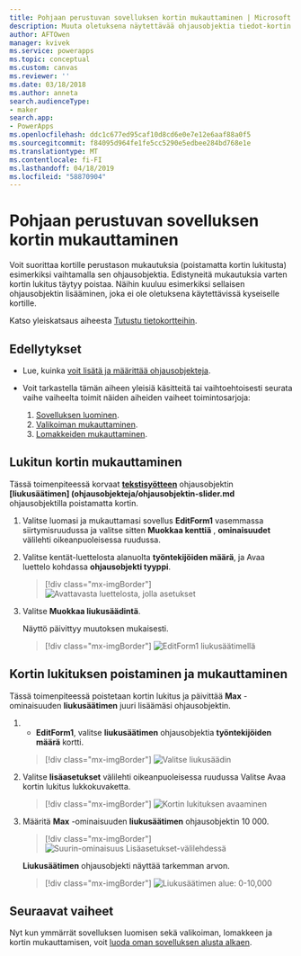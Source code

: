 ```yaml
---
title: Pohjaan perustuvan sovelluksen kortin mukauttaminen | Microsoft Docs
description: Muuta oletuksena näytettävää ohjausobjektia tiedot-kortin tai Muokkaa lomaketta pohjaan perustuvassa sovelluksessa
author: AFTOwen
manager: kvivek
ms.service: powerapps
ms.topic: conceptual
ms.custom: canvas
ms.reviewer: ''
ms.date: 03/18/2018
ms.author: anneta
search.audienceType:
- maker
search.app:
- PowerApps
ms.openlocfilehash: ddc1c677ed95caf10d8cd6e0e7e12e6aaf88a0f5
ms.sourcegitcommit: f84095d964fe1fe5cc5290e5edbee284bd768e1e
ms.translationtype: MT
ms.contentlocale: fi-FI
ms.lasthandoff: 04/18/2019
ms.locfileid: "58870904"
---
```

# <a name="customize-a-card-in-a-canvas-app"></a>Pohjaan perustuvan sovelluksen kortin mukauttaminen

Voit suorittaa kortille perustason mukautuksia (poistamatta kortin lukitusta) esimerkiksi vaihtamalla sen ohjausobjektia. Edistyneitä mukautuksia varten kortin lukitus täytyy poistaa. Näihin kuuluu esimerkiksi sellaisen ohjausobjektin lisääminen, joka ei ole oletuksena käytettävissä kyseiselle kortille.

Katso yleiskatsaus aiheesta [Tutustu tietokortteihin](working-with-cards.md).

## <a name="prerequisites"></a>Edellytykset

- Lue, kuinka [voit lisätä ja määrittää ohjausobjekteja](add-configure-controls.md).
- Voit tarkastella tämän aiheen yleisiä käsitteitä tai vaihtoehtoisesti seurata vaihe vaiheelta toimit näiden aiheiden vaiheet toimintosarjoja:

    1. [Sovelluksen luominen](data-platform-create-app.md).
    1. [Valikoiman mukauttaminen](customize-layout-sharepoint.md).
    1. [Lomakkeiden mukauttaminen](customize-forms-sharepoint.md).

## <a name="customize-a-locked-card"></a>Lukitun kortin mukauttaminen

Tässä toimenpiteessä korvaat **[tekstisyötteen](controls/control-text-input.md)** ohjausobjektin **[liukusäätimen] (ohjausobjekteja/ohjausobjektin-slider.md** ohjausobjektilla poistamatta kortin.

1. Valitse luomasi ja mukauttamasi sovellus **EditForm1** vasemmassa siirtymisruudussa ja valitse sitten **Muokkaa kenttiä** , **ominaisuudet** välilehti oikeanpuoleisessa ruudussa.

1. Valitse kentät-luettelosta alanuolta **työntekijöiden määrä**, ja Avaa luettelo kohdassa **ohjausobjekti tyyppi**.

    > [!div class="mx-imgBorder"]
    > ![Avattavasta luettelosta, jolla asetukset](./media/customize-card/card-selector.png)

1. Valitse **Muokkaa liukusäädintä**.

    Näyttö päivittyy muutoksen mukaisesti.

    > [!div class="mx-imgBorder"]
    > ![EditForm1 liukusäätimellä](./media/customize-card/add-slider.png)

## <a name="unlock-and-customize-a-card"></a>Kortin lukituksen poistaminen ja mukauttaminen

Tässä toimenpiteessä poistetaan kortin lukitus ja päivittää **Max** -ominaisuuden **liukusäätimen** juuri lisäämäsi ohjausobjektin.

1. - **EditForm1**, valitse **liukusäätimen** ohjausobjektia **työntekijöiden määrä** kortti.

    > [!div class="mx-imgBorder"]
    > ![Valitse liukusäädin](./media/customize-card/select-slider.png)

1. Valitse **lisäasetukset** välilehti oikeanpuoleisessa ruudussa Valitse Avaa kortin lukitus lukkokuvaketta.

    > [!div class="mx-imgBorder"]
    > ![Kortin lukituksen avaaminen](./media/customize-card/lock-icon.png)

1. Määritä **Max** -ominaisuuden **liukusäätimen** ohjausobjektin 10 000.

    > [!div class="mx-imgBorder"]
    > ![Suurin-ominaisuus Lisäasetukset-välilehdessä](./media/customize-card/max-property.png)

    **Liukusäätimen** ohjausobjekti näyttää tarkemman arvon.

    > [!div class="mx-imgBorder"]
    > ![Liukusäätimen alue: 0-10,000](./media/customize-card/final-slider.png)

## <a name="next-steps"></a>Seuraavat vaiheet

Nyt kun ymmärrät sovelluksen luomisen sekä valikoiman, lomakkeen ja kortin mukauttamisen, voit [luoda oman sovelluksen alusta alkaen](data-platform-create-app-scratch.md).